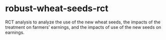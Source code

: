 # robust-wheat-seeds-rct
RCT analysis to analyze the use of the new wheat seeds, the impacts of the treatment on farmers’ earnings, and the impacts of use of the new seeds on earnings. 
